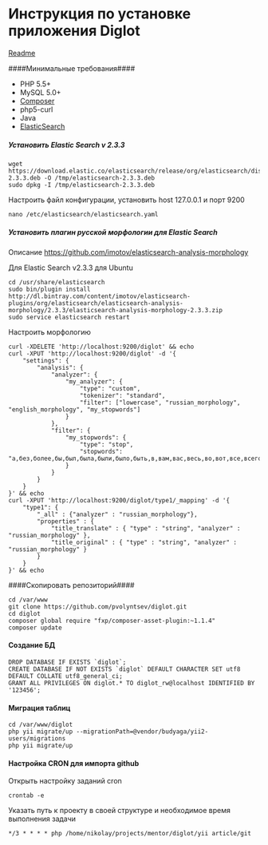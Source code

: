# Инструкция по установке приложения Diglot #

[Readme](https://github.com/pvolyntsev/diglot/blob/master/README.md)


####Минимальные требования####
- PHP 5.5+
- MySQL 5.0+
- [Composer](https://getcomposer.org/download/)
- php5-curl
- Java
- [ElasticSearch](https://github.com/elastic/elasticsearch/blob/master/README.textile)

##### Установить Elastic Search v 2.3.3 #####
```
wget https://download.elastic.co/elasticsearch/release/org/elasticsearch/distribution/deb/elasticsearch/2.3.3/elasticsearch-2.3.3.deb -O /tmp/elasticsearch-2.3.3.deb
sudo dpkg -I /tmp/elasticsearch-2.3.3.deb
```

Настроить файл конфигурации, установить host 127.0.0.1 и порт 9200
```
nano /etc/elasticsearch/elasticsearch.yaml
```

##### Установить плагин русской морфологии для Elastic Search #####
Описание https://github.com/imotov/elasticsearch-analysis-morphology

Для Elastic Search v2.3.3 для Ubuntu
```
cd /usr/share/elasticsearch
sudo bin/plugin install http://dl.bintray.com/content/imotov/elasticsearch-plugins/org/elasticsearch/elasticsearch-analysis-morphology/2.3.3/elasticsearch-analysis-morphology-2.3.3.zip
sudo service elasticsearch restart
```

Настроить морфологию

```
curl -XDELETE 'http://localhost:9200/diglot' && echo
curl -XPUT 'http://localhost:9200/diglot' -d '{
    "settings": {
        "analysis": {
            "analyzer": {
                "my_analyzer": {
                    "type": "custom",
                    "tokenizer": "standard",
                    "filter": ["lowercase", "russian_morphology", "english_morphology", "my_stopwords"]
                }
            },
            "filter": {
                "my_stopwords": {
                    "type": "stop",
                    "stopwords": "а,без,более,бы,был,была,были,было,быть,в,вам,вас,весь,во,вот,все,всего,всех,вы,где,да,даже,для,до,его,ее,если,есть,еще,же,за,здесь,и,из,или,им,их,к,как,ко,когда,кто,ли,либо,мне,может,мы,на,надо,наш,не,него,нее,нет,ни,них,но,ну,о,об,однако,он,она,они,оно,от,очень,по,под,при,с,со,так,также,такой,там,те,тем,то,того,тоже,той,только,том,ты,у,уже,хотя,чего,чей,чем,что,чтобы,чье,чья,эта,эти,это,я,a,an,and,are,as,at,be,but,by,for,if,in,into,is,it,no,not,of,on,or,such,that,the,their,then,there,these,they,this,to,was,will,with"
                }
            }
        }
    }
}' && echo
curl -XPUT 'http://localhost:9200/diglot/type1/_mapping' -d '{
    "type1": {
        "_all" : {"analyzer" : "russian_morphology"},
        "properties" : {
            "title_translate" : { "type" : "string", "analyzer" : "russian_morphology" },
            "title_original" : { "type" : "string", "analyzer" : "russian_morphology" }
        }
    }
}' && echo
```

####Скопировать репозиторий####
```
cd /var/www
git clone https://github.com/pvolyntsev/diglot.git
cd diglot
composer global require "fxp/composer-asset-plugin:~1.1.4"
composer update
```

#### Создание БД ####
```
DROP DATABASE IF EXISTS `diglot`;
CREATE DATABASE IF NOT EXISTS `diglot` DEFAULT CHARACTER SET utf8 DEFAULT COLLATE utf8_general_ci;
GRANT ALL PRIVILEGES ON diglot.* TO diglot_rw@localhost IDENTIFIED BY '123456';
```

#### Миграция таблиц ####
```
cd /var/www/diglot
php yii migrate/up --migrationPath=@vendor/budyaga/yii2-users/migrations
php yii migrate/up
```

#### Настройка CRON для импорта github ####
Открыть настройку заданий cron
```
crontab -e
```
Указать путь к проекту в своей структуре и необходимое время выполнения задачи
```
*/3 * * * * php /home/nikolay/projects/mentor/diglot/yii article/git
```
